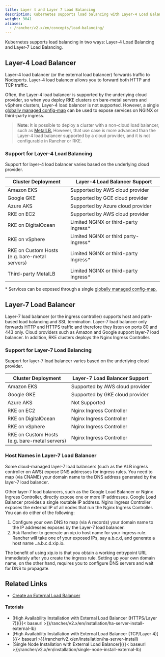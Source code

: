 ```yaml
---
title: Layer 4 and Layer 7 Load Balancing
description: Kubernetes supports load balancing with Layer-4 Load Balancing and Layer-7 Load Balancing. Learn about the support for each way in different deployments
weight: 3041
aliases:
  - /rancher/v2.x/en/concepts/load-balancing/
---
```

Kubernetes supports load balancing in two ways: Layer-4 Load Balancing and Layer-7 Load Balancing.

## Layer-4 Load Balancer

Layer-4 load balancer (or the external load balancer) forwards traffic to Nodeports. Layer-4 load balancer allows you to forward both HTTP and TCP traffic.

Often, the Layer-4 load balancer is supported by the underlying cloud provider, so when you deploy RKE clusters on bare-metal servers and vSphere clusters, Layer-4 load balancer is not supported. However, a single [globally managed config-map](https://kubernetes.github.io/ingress-nginx/user-guide/exposing-tcp-udp-services/) can be used to expose services on NGINX or third-party ingress.

> **Note:** It is possible to deploy a cluster with a non-cloud load balancer, such as [MetalLB.](https://metallb.universe.tf/) However, that use case is more advanced than the Layer-4 load balancer supported by a cloud provider, and it is not configurable in Rancher or RKE.

### Support for Layer-4 Load Balancing

Support for layer-4 load balancer varies based on the underlying cloud provider.

Cluster Deployment                            | Layer-4 Load Balancer Support
----------------------------------------------|--------------------------------
Amazon EKS                | Supported by AWS cloud provider
Google GKE                   | Supported by GCE cloud provider
Azure AKS                       | Supported by Azure cloud provider
RKE on EC2                 | Supported by AWS cloud provider
RKE on DigitalOcean         | Limited NGINX or third-party Ingress*
RKE on vSphere           | Limited NGINX or third party-Ingress*
RKE on Custom Hosts<br/>(e.g. bare-metal servers) | Limited NGINX or third-party Ingress*
Third-party MetalLB | Limited NGINX or third-party Ingress*

\* Services can be exposed through a single [globally managed config-map.](https://kubernetes.github.io/ingress-nginx/user-guide/exposing-tcp-udp-services/)

## Layer-7 Load Balancer

Layer-7 load balancer (or the ingress controller) supports host and path-based load balancing and SSL termination. Layer-7 load balancer only forwards HTTP and HTTPS traffic and therefore they listen on ports 80 and 443 only. Cloud providers such as Amazon and Google support layer-7 load balancer. In addition, RKE clusters deploys the Nginx Ingress Controller.

### Support for Layer-7 Load Balancing

Support for layer-7 load balancer varies based on the underlying cloud provider.

Cluster Deployment                            | Layer-7 Load Balancer Support
----------------------------------------------|--------------------------------
Amazon EKS                                    | Supported by AWS cloud provider
Google GKE                                    | Supported by GKE cloud provider
Azure AKS                                     | Not Supported
RKE on EC2                                    | Nginx Ingress Controller
RKE on DigitalOcean                           | Nginx Ingress Controller
RKE on vSphere                                | Nginx Ingress Controller
RKE on Custom Hosts<br/>(e.g. bare-metal servers) | Nginx Ingress Controller

### Host Names in Layer-7 Load Balancer

Some cloud-managed layer-7 load balancers (such as the ALB ingress controller on AWS) expose DNS addresses for ingress rules. You need to map (via CNAME) your domain name to the DNS address generated by the layer-7 load balancer.

Other layer-7 load balancers, such as the Google Load Balancer or Nginx Ingress Controller, directly expose one or more IP addresses. Google Load Balancer provides a single routable IP address. Nginx Ingress Controller exposes the external IP of all nodes that run the Nginx Ingress Controller. You can do either of the following:

1.	Configure your own DNS to map (via A records) your domain name to the IP addresses exposes by the Layer-7 load balancer.
2.	Ask Rancher to generate an xip.io host name for your ingress rule. Rancher will take one of your exposed IPs, say a.b.c.d, and generate a host name <ingressname>.<namespace>.a.b.c.d.xip.io.

The benefit of using xip.io is that you obtain a working entrypoint URL immediately after you create the ingress rule. Setting up your own domain name, on the other hand, requires you to configure DNS servers and wait for DNS to propagate.

## Related Links

- [Create an External Load Balancer](https://kubernetes.io/docs/tasks/access-application-cluster/create-external-load-balancer/)

#### Tutorials

- [High Availability Installation with External Load Balancer (HTTPS/Layer 7)]({{< baseurl >}}/rancher/v2.x/en/installation/ha-server-install-external-lb)
- [High Availability Installation with External Load Balancer (TCP/Layer 4)]({{< baseurl >}}/rancher/v2.x/en/installation/ha-server-install)
- [Single Node Installation with External Load Balancer]({{< baseurl >}}/rancher/v2.x/en/installation/single-node-install-external-lb)


